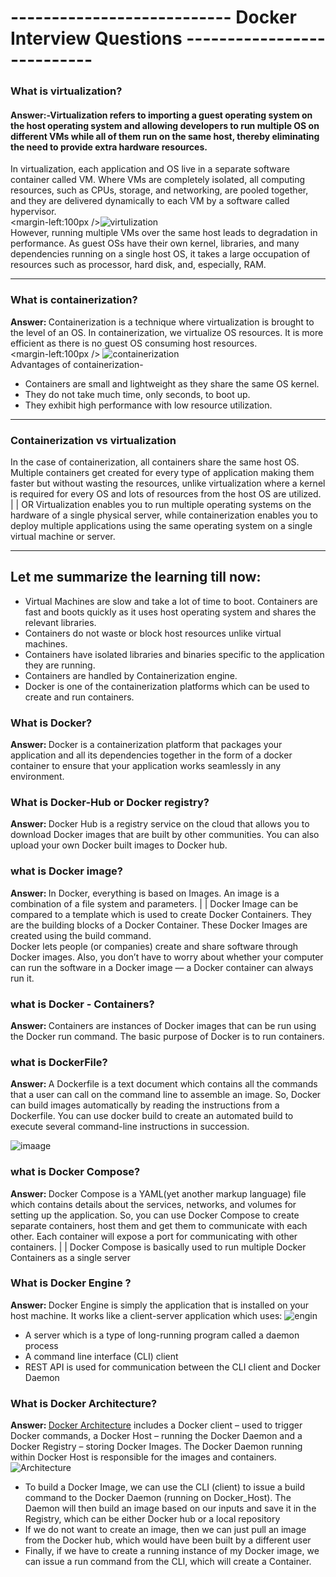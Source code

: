 # ---------------------------  Docker Interview Questions ---------------------------

### What is virtualization?
#### <b>Answer</b>:-Virtualization refers to importing a guest operating system on the host operating system and allowing developers to run multiple OS on different VMs while all of them run on the same host, thereby eliminating the need to provide extra hardware resources.
In virtualization, each application and OS live in a separate software container called VM. Where VMs are completely isolated, all computing resources, such as CPUs, storage, and networking, are pooled together, and they are delivered dynamically to each VM by a software called hypervisor. <br/>
<margin-left:100px />![virtulization](./../img/What-is-Virtualization-host.webp)<br/>
However, running multiple VMs over the same host leads to degradation in performance. As guest OSs have their own kernel, libraries, and many dependencies running on a single host OS, it takes a large occupation of resources such as processor, hard disk, and, especially, RAM.

<hr/>

### What is containerization?
<b>Answer: </b>Containerization is a technique where virtualization is brought to the level of an OS. In containerization, we virtualize OS resources. It is more efficient as there is no guest OS consuming host resources.<br/>
<margin-left:100px /> ![containerization](./../img/container.webp)<br/>
Advantages of containerization-
- Containers are small and lightweight as they share the same OS kernel.
- They do not take much time, only seconds, to boot up.
- They exhibit high performance with low resource utilization.

<hr/>

### Containerization vs virtualization
In the case of containerization, all containers share the same host OS. Multiple containers get created for every type of application making them faster but without wasting the resources, unlike virtualization where a kernel is required for every OS and lots of resources from the host OS are utilized. | | OR Virtualization enables you to run multiple operating systems on the hardware of a single physical server, while containerization enables you to deploy multiple applications using the same operating system on a single virtual machine or server. <br/>

<hr/>

## Let me summarize the learning till now:

- Virtual Machines are slow and take a lot of time to boot.
Containers are fast and boots quickly as it uses host operating system and shares the relevant libraries.
- Containers do not waste or block host resources unlike virtual machines.
- Containers have isolated libraries and binaries specific to the application they are running.
- Containers are handled by Containerization engine.
- Docker is one of the containerization platforms which can be used to create and run containers.


### What is Docker?

<b>Answer: </b>Docker is a containerization platform that packages your application and all its dependencies together in the form of a docker container to ensure that your application works seamlessly in any environment.

### What is Docker-Hub or Docker registry?
<b>Answer: </b>Docker Hub is a registry service on the cloud that allows you to download Docker images that are built by other communities. You can also upload your own Docker built images to Docker hub.

### what is Docker image?
<b>Answer: </b>In Docker, everything is based on Images. An image is a combination of a file system and parameters. | | Docker Image can be compared to a template which is used to create Docker Containers. They are the building blocks of a Docker Container. These Docker Images are created using the build command. <br>
Docker lets people (or companies) create and share software through Docker images. Also, you don’t have to worry about whether your computer can run the software in a Docker image — a Docker container can always run it.


### what is Docker - Containers?
<b>Answer: </b>Containers are instances of Docker images that can be run using the Docker run command. The basic purpose of Docker is to run containers.


### what is DockerFile?
<b>Answer: </b>A Dockerfile is a text document which contains all the commands that a user can call on the command line to assemble an image. So, Docker can build images automatically by reading the instructions from a Dockerfile. You can use docker build to create an automated build to execute several command-line instructions in succession.

![imaage](../img/images.png)

### what is Docker Compose?
<b>Answer: </b>Docker Compose is a YAML(yet another markup language) file which contains details about the services, networks, and volumes for setting up the application. So, you can use Docker Compose to create separate containers, host them and get them to communicate with each other. Each container will expose a port for communicating with other containers. | | Docker Compose is basically used to run multiple Docker Containers as a single server


### What is Docker Engine ?
<b>Answer: </b>Docker Engine is simply the application that is installed on your host machine. It works like a client-server application which uses:
![engin](../img/Docker-Client-What-Is-Docker-Container.png)
- A server which is a type of long-running program called a daemon process
- A command line interface (CLI) client
- REST API is used for communication between the CLI client and Docker Daemon


### What is Docker Architecture?
<b>Answer: </b> [Docker Architecture](https://www.edureka.co/blog/docker-architecture/) includes a Docker client – used to trigger Docker commands, a Docker Host – running the Docker Daemon and a Docker Registry – storing Docker Images. The Docker Daemon running within Docker Host is responsible for the images and containers.
![Architecture](../img/Docker-Architecture.png)
- To build a Docker Image, we can use the CLI (client) to issue a build command to the Docker Daemon (running on Docker_Host). The Daemon will then build an image based on our inputs and save it in the Registry, which can be either Docker hub or a local repository
- If we do not want to create an image, then we can just pull an image from the Docker hub, which would have been built by a different user
- Finally, if we have to create a running instance of my Docker image, we can issue a run command from the CLI, which will create a Container.
